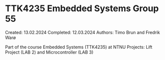 # TTK4235 Embedded Systems Group 55
Created: 13.02.2024
Completed: 12.03.2024
Authors: Timo Brun and Fredrik Warø

Part of the course Embedded Systems (TTK4235) at NTNU
Projects: Lift Project (LAB 2) and Microcontroller (LAB 3)
